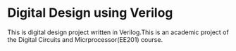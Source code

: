 # Digital Design using Verilog
This is digital design project written in Verilog.This is an academic project of the Digital Circuits and Micrprocessor(EE201) course.
